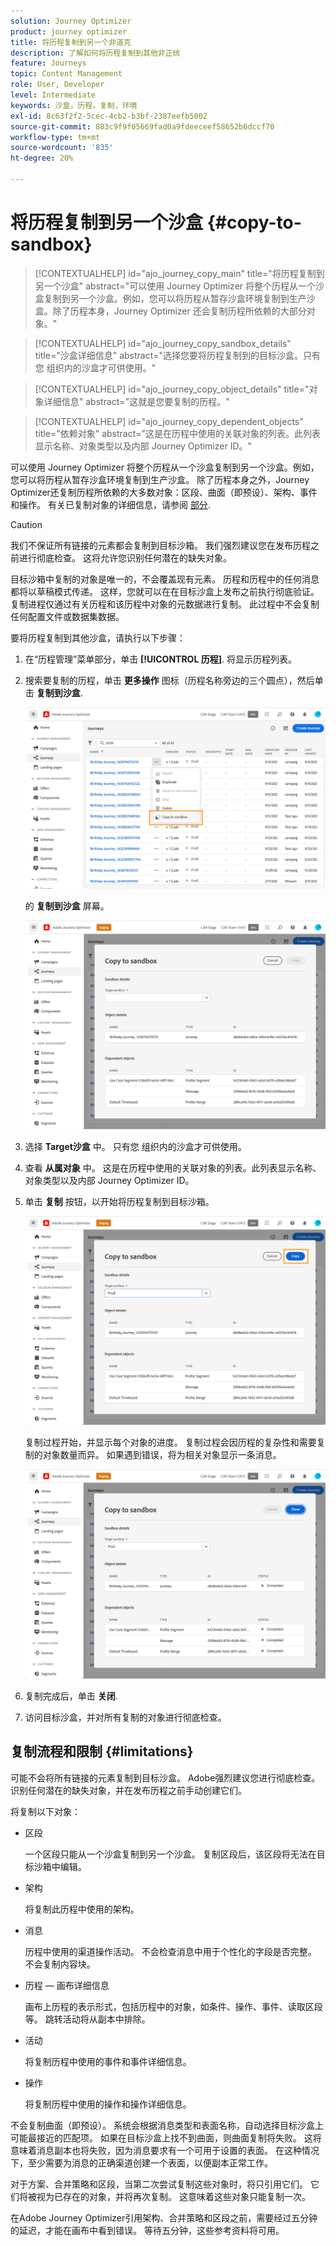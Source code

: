 ```yaml
---
solution: Journey Optimizer
product: journey optimizer
title: 将历程复制到另一个非道克
description: 了解如何将历程复制到其他非正统
feature: Journeys
topic: Content Management
role: User, Developer
level: Intermediate
keywords: 沙盒，历程，复制，环境
exl-id: 8c63f2f2-5cec-4cb2-b3bf-2387eefb5002
source-git-commit: 803c9f9f05669fad0a9fdeeceef58652b6dccf70
workflow-type: tm+mt
source-wordcount: '835'
ht-degree: 20%

---
```


# 将历程复制到另一个沙盒 {#copy-to-sandbox}

>[!CONTEXTUALHELP]
>id="ajo_journey_copy_main"
>title="将历程复制到另一个沙盒"
>abstract="可以使用 Journey Optimizer 将整个历程从一个沙盒复制到另一个沙盒。例如，您可以将历程从暂存沙盒环境复制到生产沙盒。除了历程本身，Journey Optimizer 还会复制历程所依赖的大部分对象。"

>[!CONTEXTUALHELP]
>id="ajo_journey_copy_sandbox_details"
>title="沙盒详细信息"
>abstract="选择您要将历程复制到的目标沙盒。只有您 组织内的沙盒才可供使用。"

>[!CONTEXTUALHELP]
>id="ajo_journey_copy_object_details"
>title="对象详细信息"
>abstract="这就是您要复制的历程。"

>[!CONTEXTUALHELP]
>id="ajo_journey_copy_dependent_objects"
>title="依赖对象"
>abstract="这是在历程中使用的关联对象的列表。此列表显示名称、对象类型以及内部 Journey Optimizer ID。"

可以使用 Journey Optimizer 将整个历程从一个沙盒复制到另一个沙盒。例如，您可以将历程从暂存沙盒环境复制到生产沙盒。 除了历程本身之外，Journey Optimizer还复制历程所依赖的大多数对象：区段、曲面（即预设）、架构、事件和操作。 有关已复制对象的详细信息，请参阅 [部分](#limitations).

>[!CAUTION]
>
>我们不保证所有链接的元素都会复制到目标沙箱。 我们强烈建议您在发布历程之前进行彻底检查。 这将允许您识别任何潜在的缺失对象。

目标沙箱中复制的对象是唯一的，不会覆盖现有元素。 历程和历程中的任何消息都将以草稿模式传递。 这样，您就可以在在目标沙盒上发布之前执行彻底验证。 复制进程仅通过有关历程和该历程中对象的元数据进行复制。 此过程中不会复制任何配置文件或数据集数据。

要将历程复制到其他沙盒，请执行以下步骤：

1. 在“历程管理”菜单部分，单击 **[!UICONTROL 历程]**. 将显示历程列表。

2. 搜索要复制的历程，单击 **更多操作** 图标（历程名称旁边的三个圆点），然后单击 **复制到沙盒**.

   ![](assets/copy-sandbox1.png)

   的 **复制到沙盒** 屏幕。

   ![](assets/copy-sandbox2.png)

3. 选择 **Target沙盒** 中。 只有您 组织内的沙盒才可供使用。

4. 查看 **从属对象** 中。 这是在历程中使用的关联对象的列表。此列表显示名称、对象类型以及内部 Journey Optimizer ID。

5. 单击 **复制** 按钮，以开始将历程复制到目标沙箱。

   ![](assets/copy-sandbox3.png)

   复制过程开始，并显示每个对象的进度。 复制过程会因历程的复杂性和需要复制的对象数量而异。 如果遇到错误，将为相关对象显示一条消息。

   ![](assets/copy-sandbox4.png)

6. 复制完成后，单击 **关闭**.

7. 访问目标沙盒，并对所有复制的对象进行彻底检查。

## 复制流程和限制 {#limitations}

可能不会将所有链接的元素复制到目标沙盒。 Adobe强烈建议您进行彻底检查。 识别任何潜在的缺失对象，并在发布历程之前手动创建它们。

将复制以下对象：

* 区段

   一个区段只能从一个沙盒复制到另一个沙盒。 复制区段后，该区段将无法在目标沙箱中编辑。

* 架构

   将复制此历程中使用的架构。

* 消息

   历程中使用的渠道操作活动。 不会检查消息中用于个性化的字段是否完整。 不会复制内容块。

* 历程 — 画布详细信息

   画布上历程的表示形式，包括历程中的对象，如条件、操作、事件、读取区段等。 跳转活动将从副本中排除。

* 活动

   将复制历程中使用的事件和事件详细信息。

* 操作

   将复制历程中使用的操作和操作详细信息。

不会复制曲面（即预设）。 系统会根据消息类型和表面名称，自动选择目标沙盒上可能最接近的匹配项。 如果在目标沙盒上找不到曲面，则曲面复制将失败。 这将意味着消息副本也将失败，因为消息要求有一个可用于设置的表面。 在这种情况下，至少需要为消息的正确渠道创建一个表面，以便副本正常工作。

对于方案、合并策略和区段，当第二次尝试复制这些对象时，将只引用它们。 它们将被视为已存在的对象，并将再次复制。 这意味着这些对象只能复制一次。

在Adobe Journey Optimizer引用架构、合并策略和区段之前，需要经过五分钟的延迟，才能在画布中看到错误。 等待五分钟，这些参考资料将可用。

